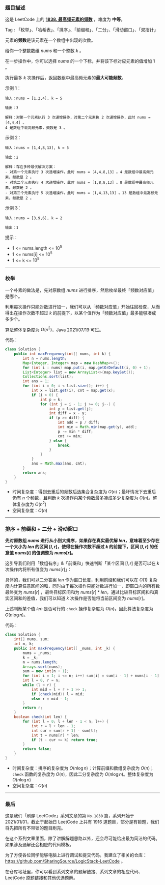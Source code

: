 ### 题目描述

这是 LeetCode 上的 **[1838. 最高频元素的频数](https://leetcode-cn.com/problems/frequency-of-the-most-frequent-element/solution/gong-shui-san-xie-cong-mei-ju-dao-pai-xu-kxnk/)** ，难度为 **中等**。

Tag : 「枚举」、「哈希表」、「排序」、「前缀和」、「二分」、「滑动窗口」、「双指针」



元素的**频数**是该元素在一个数组中出现的次数。

给你一个整数数组 $nums$ 和一个整数 $k$ 。

在一步操作中，你可以选择 $nums$ 的一个下标，并将该下标对应元素的值增加 $1$ 。

执行最多 $k$ 次操作后，返回数组中最高频元素的**最大可能频数**。

示例 1：
```
输入：nums = [1,2,4], k = 5

输出：3

解释：对第一个元素执行 3 次递增操作，对第二个元素执 2 次递增操作，此时 nums = [4,4,4] 。
4 是数组中最高频元素，频数是 3 。
```
示例 2：
```
输入：nums = [1,4,8,13], k = 5

输出：2

解释：存在多种最优解决方案：
- 对第一个元素执行 3 次递增操作，此时 nums = [4,4,8,13] 。4 是数组中最高频元素，频数是 2 。
- 对第二个元素执行 4 次递增操作，此时 nums = [1,8,8,13] 。8 是数组中最高频元素，频数是 2 。
- 对第三个元素执行 5 次递增操作，此时 nums = [1,4,13,13] 。13 是数组中最高频元素，频数是 2 。
```
示例 3：
```
输入：nums = [3,9,6], k = 2

输出：1
```

提示：
* 1 <= nums.length <= $10^5$
* 1 <= nums[i] <= $10^5$
* 1 <= k <= $10^5$

---

### 枚举

一个朴素的做法是，先对原数组 $nums$ 进行排序，然后枚举最终「频数对应值」是哪个。

利用每次操作只能对数进行加一，我们可以从「频数对应值」开始往回检查，从而得出在操作次数不超过 $k$ 的前提下，以某个值作为「频数对应值」最多能够凑成多少个。

算法整体复杂度为 $O(n^2)$，Java 2021/07/19 可过。

代码：
```Java
class Solution {
    public int maxFrequency(int[] nums, int k) {
        int n = nums.length;
        Map<Integer, Integer> map = new HashMap<>();
        for (int i : nums) map.put(i, map.getOrDefault(i, 0) + 1);
        List<Integer> list = new ArrayList<>(map.keySet());
        Collections.sort(list);
        int ans = 1;
        for (int i = 0; i < list.size(); i++) {
            int x = list.get(i), cnt = map.get(x);
            if (i > 0) {
                int p = k;
                for (int j = i - 1; j >= 0; j--) {
                    int y = list.get(j);
                    int diff = x - y;
                    if (p >= diff) {
                        int add = p / diff;
                        int min = Math.min(map.get(y), add);
                        p -= min * diff;
                        cnt += min;
                    } else {
                        break;
                    }
                }
            }
            ans = Math.max(ans, cnt);
        }
        return ans;
    }
}
```
* 时间复杂度：得到去重后的频数后选集合复杂度为 $O(n)$；最坏情况下去重后仍有 $n$ 个频数，且判断 $k$ 次操作内某个频数最多凑成多少复杂度为 $O(n)$。整体复杂度为 $O(n^2)$
* 空间复杂度：$O(n)$

---

### 排序 + 前缀和 + 二分 + 滑动窗口

**先对原数组 $nums$ 进行从小到大排序，如果存在真实最优解 $len$，意味着至少存在一个大小为 $len$ 的区间 $[l, r]$，使得在操作次数不超过 $k$ 的前提下，区间 $[l, r]$ 的任意值 $nums[i]$ 的值调整为 $nums[r]$。**

这引导我们利用「数组有序」&「前缀和」快速判断「某个区间 $[l, r]$ 是否可以在 $k$ 次操作内将所有值变为 $nums[r]$」：

具体的，我们可以二分答案 $len$ 作为窗口长度，利用前缀和我们可以在 $O(1)$ 复杂度内计算任意区间的和，同时由于每次操作只能对数进行加一，即窗口内的所有数最终变为 $nums[r]$ ，最终目标区间和为 $nums[r] * len$，通过比较目标区间和和真实区间和的差值，我们可以知道 $k$ 次操作是否能将当前区间变为 $nums[r]$。

上述判断某个值 $len$ 是否可行的 `check` 操作复杂度为 $O(n)$，因此算法复杂度为 $O(n\log{n})$。

代码：
```Java
class Solution {
    int[] nums, sum;
    int n, k;
    public int maxFrequency(int[] _nums, int _k) {
        nums = _nums;
        k = _k;
        n = nums.length;
        Arrays.sort(nums);
        sum = new int[n + 1];
        for (int i = 1; i <= n; i++) sum[i] = sum[i - 1] + nums[i - 1];
        int l = 0, r = n;
        while (l < r) {
            int mid = l + r + 1 >> 1;
            if (check(mid)) l = mid;
            else r = mid - 1;
        }
        return r;
    }
    boolean check(int len) {
        for (int l = 0; l + len - 1 < n; l++) {
            int r = l + len - 1;
            int cur = sum[r + 1] - sum[l];
            int t = nums[r] * len;
            if (t - cur <= k) return true;
        }
        return false;
    }
}
```
* 时间复杂度：排序的复杂度为 $O(n\log{n})$；计算前缀和数组复杂度为 $O(n)$；`check` 函数的复杂度为 $O(n)$，因此二分复杂度为 $O(n\log{n})$。整体复杂度为 $O(n\log{n})$
* 空间复杂度：$O(n)$

---

### 最后

这是我们「刷穿 LeetCode」系列文章的第 `No.1838` 篇，系列开始于 2021/01/01，截止于起始日 LeetCode 上共有 1916 道题目，部分是有锁题，我们将先把所有不带锁的题目刷完。

在这个系列文章里面，除了讲解解题思路以外，还会尽可能给出最为简洁的代码。如果涉及通解还会相应的代码模板。

为了方便各位同学能够电脑上进行调试和提交代码，我建立了相关的仓库：https://github.com/SharingSource/LogicStack-LeetCode 。

在仓库地址里，你可以看到系列文章的题解链接、系列文章的相应代码、LeetCode 原题链接和其他优选题解。

